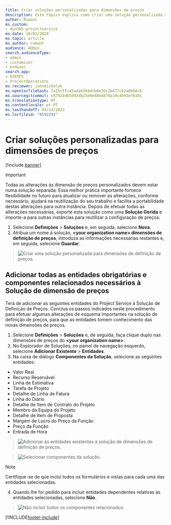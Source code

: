 ```yaml
---
title: Criar soluções personalizadas para dimensões de preços
description: Este tópico explica como criar uma solução personalizada ao criar dimensões de preços personalizados.
author: Rumant
ms.custom:
- dyn365-projectservice
ms.date: 10/01/2020
ms.topic: article
ms.author: rumant
audience: Admin
search.audienceType:
- admin
- customizer
- enduser
search.app:
- D365PS
- ProjectOperations
ms.reviewer: johnmichalak
ms.openlocfilehash: 7a15c5fc45ada4394dcb8e3dc2b477cb2a0bb8c6
ms.sourcegitcommit: c0792bd65d92db25e0e8864879a19c4b93efb10c
ms.translationtype: HT
ms.contentlocale: pt-PT
ms.lasthandoff: 04/14/2022
ms.locfileid: "8592292"
---
```

# <a name="create-custom-solutions-for-pricing-dimensions"></a>Criar soluções personalizadas para dimensões de preços

[!include [banner](../includes/psa-now-project-operations.md)]

> [!IMPORTANT]
> Todas as alterações às dimensão de preços personalizados devem estar numa solução separada. Essa melhor prática importante fornece flexibilidade no futuro para atualizar ou remover as alterações, conforme necessário, ajudará na reutilização do seu trabalho e facilita a portabilidade destas alterações para outra instância. Depois de efetuar todas as alterações necessárias, exporte esta solução como uma **Solução Gerida** e importe-a para outras instâncias para reutilizar a configuração de preços.

1. Selecione **Definições** > **Soluções** e, em seguida, selecione **Nova**. 
2. Atribua um nome à solução, **\<your organization name> dimensões de definição de preços**, introduza as informações necessárias restantes e, em seguida, selecione **Guardar**.

> ![Criar uma solução personalizada para dimensões de definição de preços.](media/Creation-of-custom-pricing-dimension-solution.PNG)
  
## <a name="add-all-required-entities-and-related-components-to-the-pricing-dimension-solution"></a>Adicionar todas as entidades obrigatórias e componentes relacionados necessários à Solução de dimensão de preços
Terá de adicionar as seguintes entidades do Project Service à Solução de Definição de Preços. Conclua os passos indicados neste procedimento para efetuar algumas alterações de esquema importantes na solução de definição de preços, para que as entidades tomem conhecimento das novas dimensões de preços.

1. Selecione **Definições** > **Soluções** e, de seguida, faça clique duplo nas dimensões de preços do **\<your organization name>**. 
2. No Explorador de Soluções, no painel de navegação esquerdo, selecione **Adicionar Existente** > **Entidades**.
3. Na caixa de diálogo **Componentes da Solução**, selecione as seguintes entidades:

- Valor Real
- Recurso Reservável
- Linha de Estimativa
- Tarefa de Projeto
- Detalhe de Linha de Fatura
- Linha do Diário
- Detalhe de Item de Contrato do Projeto
- Membro da Equipa do Projeto
- Detalhe de Item de Proposta
- Margem de Lucro do Preço da Função
- Preço da Função 
- Entrada de Hora 

> ![Adicionar as entidades existentes à solução de dimensões de definição de preços.](media/Existing-entities-to-PD-solution.png)

> ![Selecionar componentes da solução.](media/Dimension-Components.png)

> [!NOTE]
> Certifique-se de que inclui todos os formulários e vistas para cada uma das entidades selecionadas.

4. Quando lhe for pedido para incluir entidades dependentes relativas às entidades selecionadas, selecione **Não**.

> ![Não incluir todos os componentes relacionados.](media/Do-not-include-required.png)




[!INCLUDE[footer-include](../includes/footer-banner.md)]
